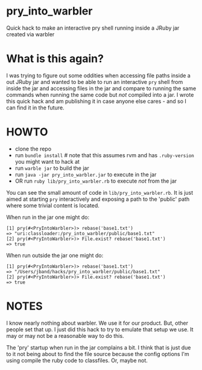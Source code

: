# pry_into_warbler
Quick hack to make an interactive pry shell running inside a JRuby jar created via warbler

# What is this again?

I was trying to figure out some oddities when accessing file paths inside a out JRuby jar and wanted to be able to run an interactive `pry` shell from inside the jar and accessing files in the jar and compare to running the same commands when running the same code but *not* compiled into a jar. I wrote this quick hack and am publishing it in case anyone else cares - and so I can find it in the future.

# HOWTO

- clone the repo
- run `bundle install` # note that this assumes rvm and has `.ruby-version` you might want to hack at
- run `warble jar` to build the jar
- run `java -jar pry_into_warbler.jar` to execute in the jar
- OR run `ruby lib/pry_into_warbler.rb` to execute *not* from the jar

You can see the small amount of code in `lib/pry_into_warbler.rb`. It is just aimed at starting `pry` interactively and exposing a path to the 'public' path where some trivial content is located.


When run in the jar one might do:
```
[1] pry(#<PryIntoWarbler>)> rebase('base1.txt')
=> "uri:classloader:/pry_into_warbler/public/base1.txt"
[2] pry(#<PryIntoWarbler>)> File.exist? rebase('base1.txt')
=> true
```

When run outside the jar one might do:
```
[1] pry(#<PryIntoWarbler>)> rebase('base1.txt')
=> "/Users/jband/hacks/pry_into_warbler/public/base1.txt"
[2] pry(#<PryIntoWarbler>)> File.exist? rebase('base1.txt')
=> true
```

# NOTES

I know nearly nothing about warbler. We use it for our product. But, other people set that up. I just did this hack to try to emulate that setup we use. It may or may not be a reasonable way to do this.

The 'pry' startup when run in the jar complains a bit. I think that is just due to it not being about to find the file source because the config options I'm using compile the ruby code to classfiles. Or, maybe not.
